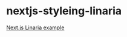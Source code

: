 # nextjs-styleing-linaria

[Next.js Linaria example](https://github.com/vercel/next.js/tree/canary/examples/with-linaria)
